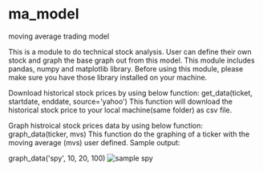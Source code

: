 # ma_model
moving average trading model

This is a module to do technical stock analysis. User can define their own stock and graph the base graph out from this model. 
This module includes pandas, numpy and matplotlib library. Before using this module, please make sure you have those library installed on your machine.

Download historical stock prices by using below function:
get_data(ticket, startdate, enddate, source='yahoo')
This function will download the historical stock price to your local machine(same folder) as csv file.

Graph histroical stock prices data by using below function:
graph_data(ticker, mvs)
This function do the graphing of a ticker with the moving average (mvs) user defined. 
Sample output:

graph_data('spy', 10, 20, 100)
![sample spy](https://user-images.githubusercontent.com/19805677/49915752-ce83f180-fe5c-11e8-9ebc-23a78dbd4a7b.JPG)
